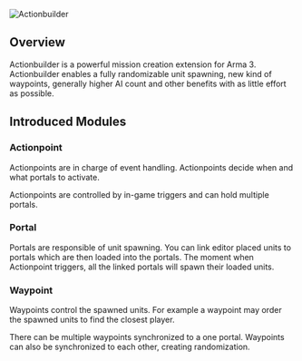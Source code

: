 ![Actionbuilder](https://github.com/ahoys/Actionbuilder/blob/master/actionbuilder.png)

## Overview
Actionbuilder is a powerful mission creation extension for Arma 3. Actionbuilder enables a fully randomizable unit spawning, new kind of waypoints, generally higher AI count and other benefits with as little effort as possible.

## Introduced Modules

### Actionpoint
Actionpoints are in charge of event handling. Actionpoints decide when and what portals to activate.

Actionpoints are controlled by in-game triggers and can hold multiple portals.

### Portal
Portals are responsible of unit spawning. You can link editor placed units to portals which are then loaded into the portals. The moment when Actionpoint triggers, all the linked portals will spawn their loaded units.

### Waypoint
Waypoints control the spawned units. For example a waypoint may order the spawned units to find the closest player.

There can be multiple waypoints synchronized to a one portal. Waypoints can also be synchronized to each other, creating randomization.